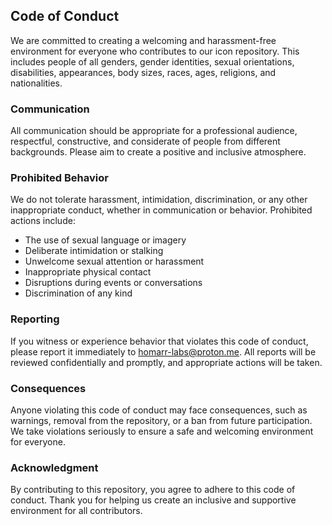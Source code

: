 ## Code of Conduct

We are committed to creating a welcoming and harassment-free environment for everyone who contributes to our icon repository. This includes people of all genders, gender identities, sexual orientations, disabilities, appearances, body sizes, races, ages, religions, and nationalities.

### Communication

All communication should be appropriate for a professional audience, respectful, constructive, and considerate of people from different backgrounds. Please aim to create a positive and inclusive atmosphere.

### Prohibited Behavior

We do not tolerate harassment, intimidation, discrimination, or any other inappropriate conduct, whether in communication or behavior. Prohibited actions include:

- The use of sexual language or imagery
- Deliberate intimidation or stalking
- Unwelcome sexual attention or harassment
- Inappropriate physical contact
- Disruptions during events or conversations
- Discrimination of any kind

### Reporting

If you witness or experience behavior that violates this code of conduct, please report it immediately to [homarr-labs@proton.me](mailto:homarr-labs@proton.me). All reports will be reviewed confidentially and promptly, and appropriate actions will be taken.

### Consequences

Anyone violating this code of conduct may face consequences, such as warnings, removal from the repository, or a ban from future participation. We take violations seriously to ensure a safe and welcoming environment for everyone.

### Acknowledgment

By contributing to this repository, you agree to adhere to this code of conduct. Thank you for helping us create an inclusive and supportive environment for all contributors.
